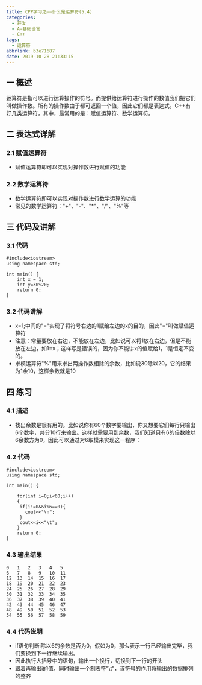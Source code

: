 ```yaml
---
title: CPP学习之——什么是运算符(5.4)
categories:
  - 开发
  - A-基础语言
  - C++
tags:
  - 运算符
abbrlink: b3e71687
date: 2019-10-28 21:33:15
---
```

## 一 概述

运算符是指可以进行运算操作的符号。而提供给运算符进行操作的数值我们把它们叫做操作数。所有的操作数由于都可返回一个值，因此它们都是表达式。C++有好几类运算符，其中，最常用的是：赋值运算符、数学运算符。

<!--more-->



##  二 表达式详解

### 2.1 赋值运算符

* 赋值运算符即可以实现对操作数进行赋值的功能

### 2.2 数学运算符

* 数学运算符即可以实现对操作数进行数学运算的功能
* 常见的数学运算符："+"、"-"、"*"、"/"、"%"等



## 三 代码及讲解

### 3.1 代码

```
#include<iostream>
using namespace std;

int main() {
	int x = 1;
	int y=30%20;
	return 0;
}

```

### 3.2 代码讲解

* x=1;中间的"="实现了将符号右边的1赋给左边的x的目的，因此"="叫做赋值运算符
* 注意：常量要放在右边，不能放在左边，比如说可以将1放在右边，但是不能放在左边，如1=x；这样写是错误的，因为你不能讲x的值赋给1，1是恒定不变的。
* 求模运算符"%"用来求出两操作数相除的余数，比如说30除以20，它的结果为1余10，这样余数就是10

## 四 练习
### 4.1 描述
* 找出余数是很有用的。比如说你有60个数字要输出，你又想要它们每行只输出6个数字，共分10行来输出。这样就需要用到余数，我们知道只有6的倍数除以6余数方为0，因此可以通过对6取模来实现这一程序：

### 4.2 代码

```
#include<iostream>
using namespace std;

int main() {

	for(int i=0;i<60;i++)
	{
     if(i!=0&&i%6==0){
       cout<<"\n";
     }
     cout<<i<<"\t";
	}
	return 0;
}
```

### 4.3 输出结果

```
0	1	2	3	4	5	
6	7	8	9	10	11	
12	13	14	15	16	17	
18	19	20	21	22	23	
24	25	26	27	28	29	
30	31	32	33	34	35	
36	37	38	39	40	41	
42	43	44	45	46	47	
48	49	50	51	52	53	
54	55	56	57	58	59
```

### 4.4 代码说明

* if语句判断i除以6的余数是否为0，假如为0，那么表示一行已经输出完毕，我们要换到下一行继续输出。
* 因此执行大括号中的语句，输出一个换行，切换到下一行的开头
* 跟着再输出i的值，同时输出一个制表符"\t"，该符号的作用将输出的数据排列的整齐